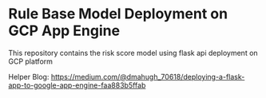 # Rule Base Model Deployment on GCP App Engine
This repository contains the risk score model using flask api deployment on GCP platform

Helper Blog:
https://medium.com/@dmahugh_70618/deploying-a-flask-app-to-google-app-engine-faa883b5ffab
